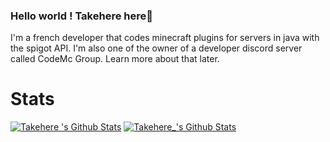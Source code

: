 ### Hello world ! Takehere here👋

I'm a french developer that codes minecraft plugins for servers in java with the spigot API. I'm also one of the owner of a developer discord server called CodeMc Group. Learn more about that later.

# Stats
[![Takehere 's Github Stats](https://github-readme-stats.vercel.app/api/top-langs/?username=takehere&show_icons=true&hide_border=true&theme=radical)](https://github.com/anuraghazra/github-readme-stats)
[![Takehere_'s Github Stats](https://github-readme-stats.vercel.app/api?username=takehere&show_icons=true&hide_border=true&theme=radical)](https://github.com/anuraghazra/github-readme-stats)

<blockquote class="imgur-embed-pub" lang="en" data-id="a/KI2canE" data-context="false" ><a href="//imgur.com/a/KI2canE"></a></blockquote><script async src="//s.imgur.com/min/embed.js" charset="utf-8"></script>
